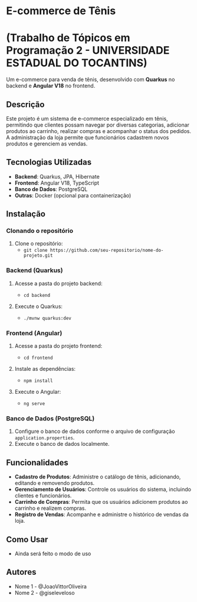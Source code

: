 
# E-commerce de Tênis 
# (Trabalho de Tópicos em Programação 2 - UNIVERSIDADE ESTADUAL DO TOCANTINS)

Um e-commerce para venda de tênis, desenvolvido com **Quarkus** no backend e **Angular V18** no frontend.

## Descrição

Este projeto é um sistema de e-commerce especializado em tênis, permitindo que clientes possam navegar por diversas categorias, adicionar produtos ao carrinho, realizar compras e acompanhar o status dos pedidos. A administração da loja permite que funcionários cadastrem novos produtos e gerenciem as vendas.

## Tecnologias Utilizadas

- **Backend**: Quarkus, JPA, Hibernate
- **Frontend**: Angular V18, TypeScript
- **Banco de Dados**: PostgreSQL
- **Outras**: Docker (opcional para containerização)

## Instalação

### Clonando o repositório

1. Clone o repositório:
   - `git clone https://github.com/seu-repositorio/nome-do-projeto.git`

### Backend (Quarkus)

1. Acesse a pasta do projeto backend:
   - `cd backend`

2. Execute o Quarkus:
   - `./mvnw quarkus:dev`

### Frontend (Angular)

1. Acesse a pasta do projeto frontend:
   - `cd frontend`

2. Instale as dependências:
   - `npm install`

3. Execute o Angular:
   - `ng serve`

### Banco de Dados (PostgreSQL)

1. Configure o banco de dados conforme o arquivo de configuração `application.properties`.
2. Execute o banco de dados localmente.

## Funcionalidades

- **Cadastro de Produtos**: Administre o catálogo de tênis, adicionando, editando e removendo produtos.
- **Gerenciamento de Usuários**: Controle os usuários do sistema, incluindo clientes e funcionários.
- **Carrinho de Compras**: Permita que os usuários adicionem produtos ao carrinho e realizem compras.
- **Registro de Vendas**: Acompanhe e administre o histórico de vendas da loja.

## Como Usar

- Ainda será feito o modo de uso

## Autores

- Nome 1 - @JoaoVittorOliveira
- Nome 2 - @giseleveloso

